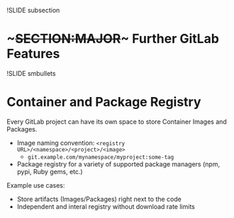 !SLIDE subsection
# ~~~SECTION:MAJOR~~~ Further GitLab Features

!SLIDE smbullets
# Container and Package Registry

Every GitLab project can have its own space to store Container Images and Packages.

* Image naming convention: `<registry URL>/<namespace>/<project>/<image>`
  * `git.example.com/mynamespace/myproject:some-tag`
* Package registry for a variety of supported package managers (npm, pypi, Ruby gems, etc.)

Example use cases:

* Store artifacts (Images/Packages) right next to the code
* Independent and interal registry without download rate limits

~~~ENDSECTION~~~
